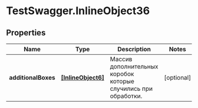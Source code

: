 # TestSwagger.InlineObject36

## Properties

Name | Type | Description | Notes
------------ | ------------- | ------------- | -------------
**additionalBoxes** | [**[InlineObject6]**](InlineObject6.md) | Массив дополнительных коробок которые случились при обработки. | [optional] 


